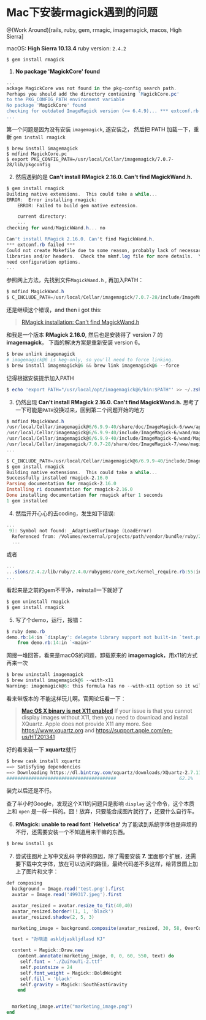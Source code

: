 # Mac下安装rmagick遇到的问题
@(Work Around)[rails, ruby, gem, rmagic, imagemagick, macos, High Sierra]


macOS: **High Sierra 10.13.4**
ruby version: `2.4.2`

```powershell
$ gem install rmagick
```

1. **No package 'MagickCore' found**
```powershell
...
ackage MagickCore was not found in the pkg-config search path.
Perhaps you should add the directory containing `MagickCore.pc'
to the PKG_CONFIG_PATH environment variable
No package 'MagickCore' found
checking for outdated ImageMagick version (<= 6.4.9)... *** extconf.rb failed ***
...
```
第一个问题是因为没有安装 `imagemagick`, 遂安装之，
然后把 PATH 加载一下，重新 `gem install rmagick`
```
$ brew install imagemagick
$ mdfind MagickCore.pc
$ export PKG_CONFIG_PATH=/usr/local/Cellar/imagemagick/7.0.7-28/lib/pkgconfig
```


2.  然后遇到的是 **Can't install RMagick 2.16.0. Can't find MagickWand.h.**

```powershell
$ gem install rmagick
Building native extensions.  This could take a while...
ERROR:  Error installing rmagick:
    ERROR: Failed to build gem native extension.

    current directory: 
    ...
checking for wand/MagickWand.h... no

Can't install RMagick 2.16.0. Can't find MagickWand.h.
*** extconf.rb failed ***
Could not create Makefile due to some reason, probably lack of necessary
libraries and/or headers.  Check the mkmf.log file for more details.  You may
need configuration options.
...
```

参照网上方法，先找到文件`MagickWand.h` , 再加入PATH：
```powershell
$ mdfind MagickWand.h
$ C_INCLUDE_PATH=/usr/local/Cellar/imagemagick/7.0.7-28/include/ImageMagick-7/
```
还是继续这个错误，and then i got this:
> [RMagick installation: Can't find MagickWand.h
](https://stackoverflow.com/questions/39494672/rmagick-installation-cant-find-magickwand-h)

和我是一个版本 **RMagick 2.16.0**, 然后也是安装得了 version 7 的 **imagemagick**，
下面的解决方案是重新安装 version 6。 
```powershell
$ brew unlink imagemagick
# imagemagick@6 is keg-only, so you'll need to force linking.
$ brew install imagemagick@6 && brew link imagemagick@6 --force
```
 记得根据安装提示加入PATH

```powershell
$ echo 'export PATH="/usr/local/opt/imagemagick@6/bin:$PATH"' >> ~/.zshrc
```

3. 仍然出现 **Can't install RMagick 2.16.0. Can't find MagickWand.h.**
    思考了一下可能是`PATH`没换过来，回到第二个问题开始的地方
 
```powershell
$ mdfind MagickWand.h
/usr/local/Cellar/imagemagick@6/6.9.9-40/share/doc/ImageMagick-6/www/api/MagickWand/struct__MagickWand.html
/usr/local/Cellar/imagemagick@6/6.9.9-40/include/ImageMagick-6/wand/magick-wand.h # <= this what we need 
/usr/local/Cellar/imagemagick@6/6.9.9-40/include/ImageMagick-6/wand/MagickWand.h
/usr/local/Cellar/imagemagick/7.0.7-28/share/doc/ImageMagick-7/www/magick-wand.html
...

$ C_INCLUDE_PATH=/usr/local/Cellar/imagemagick@6/6.9.9-40/include/ImageMagick-6/
$ gem install rmagick
Building native extensions.  This could take a while...
Successfully installed rmagick-2.16.0
Parsing documentation for rmagick-2.16.0
Installing ri documentation for rmagick-2.16.0
Done installing documentation for rmagick after 1 seconds
1 gem installed
```

4. 然后开开心心的去coding，发生如下错误:
```powershell
...
 9): Symbol not found: _AdaptiveBlurImage (LoadError)
  Referenced from: /Volumes/external/projects/path/vendor/bundle/ruby/2.2.0/extensions/x86_64-darwin-14/2.2.0-static/rmagick-2.16.0/RMagick2.bundle
  ...
```
或者
```powershell
...
...sions/2.4.2/lib/ruby/2.4.0/rubygems/core_ext/kernel_require.rb:55:in `require': dlopen(/Users/xxx/.rbenv/versions/2.4.2/lib/ruby/gems/2.4.0/gems/rmagick-2.16.0/lib/RMagick2.bundle, 9): Library not loaded: /usr/local/opt/imagemagick/lib/libMagickWand-7.Q16HDRI.5.dylib (LoadError)
...
```

看起来是之前的gem不干净，reinstall一下就好了

```powershell
$ gem uninstall rmagick
$ gem install rmagick
```


5. 写了个demo，运行，报错：
```powershell
$ ruby demo.rb
demo.rb:14:in `display': delegate library support not built-in `test.png' (X11) @ error/display.c/DisplayImages/16056 (Magick::ImageMagickError)
    from demo.rb:14:in `<main>'
```
网搜一堆回答，看来是macOS的问题，卸载原来的 **imagemagick**，用x11的方式再来一次

```powershell
$ brew uninstall imagemagick
$ brew install imagemagick@6 --with-x11
Warning: imagemagick@6: this formula has no --with-x11 option so it will be ignored!
```
看来带版本的 不能这样玩儿啊。官网论坛看一下：
> [**Mac OS X binary is not X11 enabled**](https://imagemagick.org/discourse-server/viewtopic.php?t=32616)
> If your issue is that you cannot display images without X11, then you need to download and install XQuartz. Apple does not provide X11 any more. See https://www.xquartz.org and https://support.apple.com/en-us/HT201341

好的看来装一下 **xquartz**就行
```powershell
$ brew cask install xquartz
==> Satisfying dependencies
==> Downloading https://dl.bintray.com/xquartz/downloads/XQuartz-2.7.11.dmg
########################################                       62.1%
```
装完以后还是不行。

查了半小时Google，发现这个X11的问题只是影响 `display` 这个命令，这个本质上和 `open` 是一样一样的。囧！放弃，只要能合成图片就行了，还要什么自行车。



6. **RMagick: unable to read font `Helvetica'**
    为了能读到系统字体也是麻烦的不行，还需要安装一个不知道用来干嘛的东西。
```powershell
$ brew install gs
```

7. 尝试往图片上写中文乱码
  字体的原因，除了需要安装 **7.** 里面那个扩展，还需要下载中文字体，放在可以访问的路径，最终代码差不多这样，给背景图上加上了图片和文字：
 
```powershell
def composing
  background = Image.read('test.png').first
  avatar = Image.read('499317.jpeg').first

  avatar_resized = avatar.resize_to_fit(40,40)
  avatar_resized.border!(1, 1, 'black')
  avatar_resized.shadow(2, 5, 3)

  marketing_image = background.composite(avatar_resized, 30, 58, OverCompositeOp)

  text = "孙晓迪 askldjaskljdlasd KJ"

  content = Magick::Draw.new
    content.annotate(marketing_image, 0, 0, 60, 550, text) do
     self.font = './ZuiYouTi-2.ttf'
     self.pointsize = 24
     self.font_weight = Magick::BoldWeight
     self.fill = 'black'
     self.gravity = Magick::SouthEastGravity
    end


  marketing_image.write("marketing_image.png")
end
```